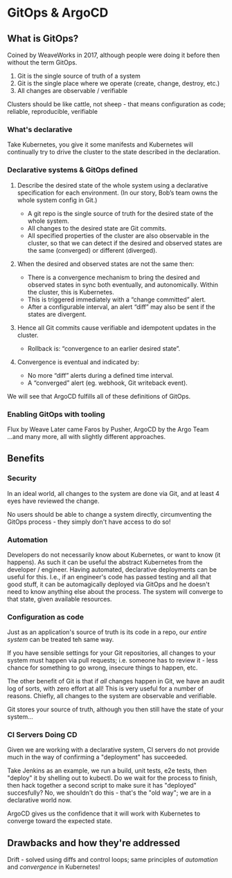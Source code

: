# GitOps & ArgoCD

## What is GitOps?

Coined by WeaveWorks in 2017, although people were doing it before then without the term GitOps.

1. Git is the single source of truth of a system
2. Git is the single place where we operate (create, change, destroy, etc.)
3. All changes are observable / verifiable

Clusters should be like cattle, not sheep - that means configuration as code; reliable, reproducible, verifiable

### What's declarative

Take Kubernetes, you give it some manifests and Kubernetes will continually try to drive the cluster to the state described in the declaration.

### Declarative systems & GitOps defined

1. Describe the desired state of the whole system using a declarative specification for each environment.  (In our story, Bob’s team owns the whole system config in Git.)
    * A git repo is the single source of truth for the desired state of the whole system.
    * All changes to the desired state are Git commits.
    * All specified properties of the cluster are also observable in the cluster, so that we can detect if the desired and observed states are the same (converged) or different (diverged).

2. When the desired and observed states are not the same then:
    * There is a convergence mechanism to bring the desired and observed states in sync both eventually, and autonomically.  Within the cluster, this is Kubernetes.
    * This is triggered immediately with a “change committed” alert.  
    * After a configurable interval, an alert “diff” may also be sent if the states are divergent.

3. Hence all Git commits cause verifiable and idempotent updates in the cluster. 
    * Rollback is: “convergence to an earlier desired state”.

4. Convergence is eventual and indicated by:
    * No more “diff” alerts during a defined time interval.
    * A “converged” alert (eg. webhook, Git writeback event).

We will see that ArgoCD fulfills all of these definitions of GitOps.

### Enabling GitOps with tooling

Flux by Weave
Later came Faros by Pusher, ArgoCD by the Argo Team
...and many more, all with slightly different approaches.

## Benefits

### Security

In an ideal world, all changes to the system are done via Git, and at least 4 eyes have reviewed the change.

No users should be able to change a system directly, circumventing the GitOps process - they simply don't have access to do so!

### Automation

Developers do not necessarily know about Kubernetes, or want to know (it happens). As such it can be useful the abstract Kubernetes from the developer /  engineer. Having automated, declarative deployments can be useful for this. I.e., if an engineer's code has passed testing and all that good stuff, it can be automagically deployed via GitOps and he doesn't need to know anything else about the process. The system will converge to that state, given available resources.

### Configuration as code

Just as an application's source of truth is its code in a repo, our _entire system_ can be treated teh same way.

If you have sensible settings for your Git repositories, all changes to your system must happen via pull requests; i.e. someone has to review it - less chance for something to go wrong, insecure things to happen, etc.

The other benefit of Git is that if _all_ changes happen in Git, we have an audit log of sorts, with zero effort at all! This is very useful for a number of reasons. Chiefly, all changes to the system are observable and verifiable.

Git stores your source of truth, although you then still have the state of your system...

### CI Servers Doing CD

Given we are working with a declarative system, CI servers do not provide much in the way of confirming a "deployment" has succeeded. 

Take Jenkins as an example, we run a build, unit tests, e2e tests, then "deploy" it by shelling out to kubectl. Do we wait for the process to finish, then hack together a second script to make sure it has "deployed" succesfully? No, we shouldn't do this - that's the "old way"; we are in a declarative world now.

ArgoCD gives us the confidence that it will work with Kubernetes to converge toward the expected state.

## Drawbacks and how they're addressed

Drift - solved using diffs and control loops; same principles of _automation_ and _convergence_ in Kubernetes!
